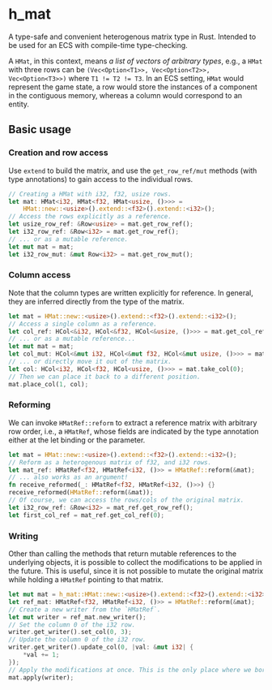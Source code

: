 # h_mat

A type-safe and convenient heterogenous matrix type in Rust. Intended to be used for an ECS with compile-time type-checking. 

A `HMat`, in this context, means *a list of vectors of arbitrary types*, e.g., a `HMat` with three rows can be `(Vec<Option<T1>>, Vec<Option<T2>>, Vec<Option<T3>>)` where `T1 != T2 != T3`. In an ECS setting, `HMat` would represent the game state, a row would store the instances of a component in the contiguous memory, whereas a column would correspond to an entity.

## Basic usage

### Creation and row access

Use `extend` to build the matrix, and use the `get_row_ref/mut` methods (with type annotations) to gain access to the individual rows.

```rust
// Creating a HMat with i32, f32, usize rows.
let mat: HMat<i32, HMat<f32, HMat<usize, ()>>> = 
    HMat::new::<usize>().extend::<f32>().extend::<i32>();
// Access the rows explicitly as a reference.
let usize_row_ref: &Row<usize> = mat.get_row_ref();
let i32_row_ref: &Row<i32> = mat.get_row_ref();
// ... or as a mutable reference.
let mut mat = mat;
let i32_row_mut: &mut Row<i32> = mat.get_row_mut();
```

### Column access

Note that the column types are written explicitly for reference. In general, they are inferred directly from the type of the matrix.

```rust
let mat = HMat::new::<usize>().extend::<f32>().extend::<i32>();
// Access a single column as a reference.
let col_ref: HCol<&i32, HCol<&f32, HCol<&usize, ()>>> = mat.get_col_ref(0);
// ... or as a mutable reference...
let mut mat = mat;
let col_mut: HCol<&mut i32, HCol<&mut f32, HCol<&mut usize, ()>>> = mat.get_col_mut(0);
// ... or directly move it out of the matrix.
let col: HCol<i32, HCol<f32, HCol<usize, ()>>> = mat.take_col(0);
// Then we can place it back to a different position.
mat.place_col(1, col);
```

### Reforming

We can invoke `HMatRef::reform` to extract a reference matrix with arbitrary row order, i.e., a `HMatRef`, whose fields are indicated by the type annotation either at the let binding or the parameter. 

```rust
let mat = HMat::new::<usize>().extend::<f32>().extend::<i32>();
// Reform as a heterogenous matrix of f32, and i32 rows.
let mat_ref: HMatRef<f32, HMatRef<i32, ()>> = HMatRef::reform(&mat);
// ... also works as an argument!
fn receive_reformed(_: HMatRef<f32, HMatRef<i32, ()>>) {}
receive_reformed(HMatRef::reform(&mat));
// Of course, we can access the rows/cols of the original matrix.
let i32_row_ref: &Row<i32> = mat_ref.get_row_ref();
let first_col_ref = mat_ref.get_col_ref(0);
```

### Writing

Other than calling the methods that return mutable references to the underlying objects, it is possible to collect the modifications to be applied in the future. This is useful, since it is not possible to mutate the original matrix while holding a `HMatRef` pointing to that matrix.

```rust
let mut mat = h_mat::HMat::new::<usize>().extend::<f32>().extend::<i32>();
let ref_mat: HMatRef<f32, HMatRef<i32, ()>> = HMatRef::reform(&mat);
// Create a new writer from the `HMatRef`.
let mut writer = ref_mat.new_writer();
// Set the column 0 of the i32 row.
writer.get_writer().set_col(0, 3);
// Update the column 0 of the i32 row.
writer.get_writer().update_col(0, |val: &mut i32| {
    *val += 1;
});
// Apply the modifications at once. This is the only place where we borrow `mat` by mutable reference.
mat.apply(writer);
```

